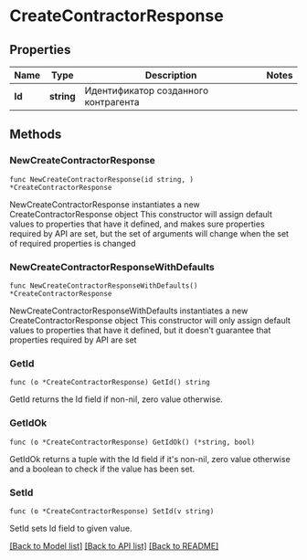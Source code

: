 # CreateContractorResponse

## Properties

Name | Type | Description | Notes
------------ | ------------- | ------------- | -------------
**Id** | **string** | Идентификатор созданного контрагента | 

## Methods

### NewCreateContractorResponse

`func NewCreateContractorResponse(id string, ) *CreateContractorResponse`

NewCreateContractorResponse instantiates a new CreateContractorResponse object
This constructor will assign default values to properties that have it defined,
and makes sure properties required by API are set, but the set of arguments
will change when the set of required properties is changed

### NewCreateContractorResponseWithDefaults

`func NewCreateContractorResponseWithDefaults() *CreateContractorResponse`

NewCreateContractorResponseWithDefaults instantiates a new CreateContractorResponse object
This constructor will only assign default values to properties that have it defined,
but it doesn't guarantee that properties required by API are set

### GetId

`func (o *CreateContractorResponse) GetId() string`

GetId returns the Id field if non-nil, zero value otherwise.

### GetIdOk

`func (o *CreateContractorResponse) GetIdOk() (*string, bool)`

GetIdOk returns a tuple with the Id field if it's non-nil, zero value otherwise
and a boolean to check if the value has been set.

### SetId

`func (o *CreateContractorResponse) SetId(v string)`

SetId sets Id field to given value.



[[Back to Model list]](../README.md#documentation-for-models) [[Back to API list]](../README.md#documentation-for-api-endpoints) [[Back to README]](../README.md)


